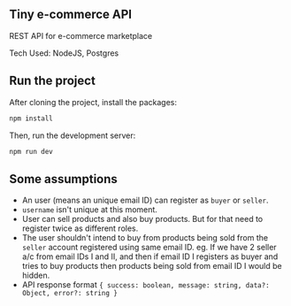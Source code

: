 ## Tiny e-commerce API

REST API for e-commerce marketplace

Tech Used: NodeJS, Postgres

## Run the project

After cloning the project, install the packages:

```bash
npm install
```

Then, run the development server:

```bash
npm run dev
```

## Some assumptions

- An user (means an unique email ID) can register as `buyer` or `seller`.
- `username` isn't unique at this moment.
- User can sell products and also buy products. But for that need to register twice as different roles.
- The user shouldn't intend to buy from products being sold from the `seller` account registered using same email ID. eg. If we have 2 seller a/c from email IDs I and II, and then if email ID I registers as buyer and tries to buy products then products being sold from email ID I would be hidden.
- API response format `{ success: boolean, message: string, data?: Object, error?: string }`
